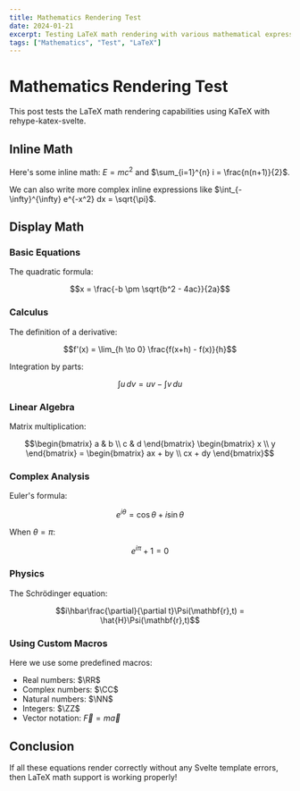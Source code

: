 ```yaml
---
title: Mathematics Rendering Test
date: 2024-01-21
excerpt: Testing LaTeX math rendering with various mathematical expressions and equations.
tags: ["Mathematics", "Test", "LaTeX"]
---
```


# Mathematics Rendering Test

This post tests the LaTeX math rendering capabilities using KaTeX with rehype-katex-svelte.

## Inline Math

Here's some inline math: $E = mc^2$ and $\sum_{i=1}^{n} i = \frac{n(n+1)}{2}$.

We can also write more complex inline expressions like $\int_{-\infty}^{\infty} e^{-x^2} dx = \sqrt{\pi}$.

## Display Math

### Basic Equations

The quadratic formula:

$$x = \frac{-b \pm \sqrt{b^2 - 4ac}}{2a}$$

### Calculus

The definition of a derivative:

$$f'(x) = \lim_{h \to 0} \frac{f(x+h) - f(x)}{h}$$

Integration by parts:

$$\int u \, dv = uv - \int v \, du$$

### Linear Algebra

Matrix multiplication:

$$\begin{bmatrix}
a & b \\
c & d
\end{bmatrix}
\begin{bmatrix}
x \\
y
\end{bmatrix} = 
\begin{bmatrix}
ax + by \\
cx + dy
\end{bmatrix}$$

### Complex Analysis

Euler's formula:

$$e^{i\theta} = \cos\theta + i\sin\theta$$

When $\theta = \pi$:

$$e^{i\pi} + 1 = 0$$

### Physics

The Schrödinger equation:

$$i\hbar\frac{\partial}{\partial t}\Psi(\mathbf{r},t) = \hat{H}\Psi(\mathbf{r},t)$$

### Using Custom Macros

Here we use some predefined macros:

- Real numbers: $\RR$
- Complex numbers: $\CC$ 
- Natural numbers: $\NN$
- Integers: $\ZZ$
- Vector notation: $\vec{F} = m\vec{a}$

## Conclusion

If all these equations render correctly without any Svelte template errors, then LaTeX math support is working properly!
